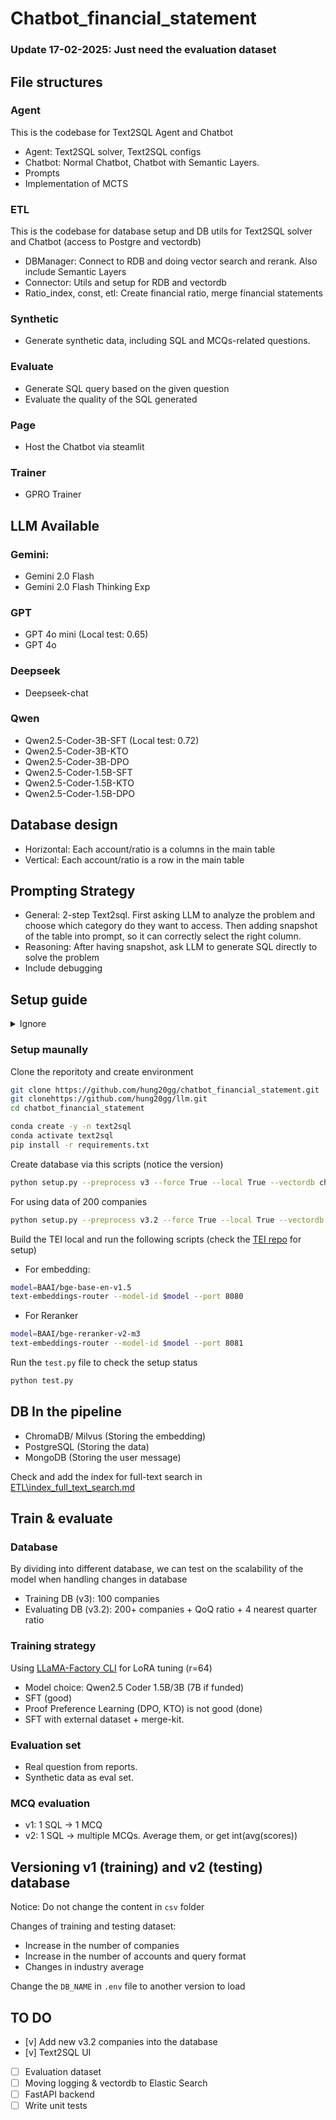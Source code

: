 # Chatbot_financial_statement

### Update 17-02-2025: Just need the evaluation dataset

## File structures

### Agent

This is the codebase for Text2SQL Agent and Chatbot

- Agent: Text2SQL solver, Text2SQL configs
- Chatbot: Normal Chatbot, Chatbot with Semantic Layers.
- Prompts
- Implementation of MCTS

### ETL

This is the codebase for database setup and DB utils for Text2SQL solver and Chatbot (access to Postgre and vectordb) 

- DBManager: Connect to RDB and doing vector search and rerank. Also include Semantic Layers
- Connector: Utils and setup for RDB and vectordb
- Ratio_index, const, etl: Create financial ratio, merge financial statements

### Synthetic

- Generate synthetic data, including SQL and MCQs-related questions.

### Evaluate

- Generate SQL query based on the given question
- Evaluate the quality of the SQL generated

### Page

- Host the Chatbot via steamlit

### Trainer

- GPRO Trainer

## LLM Available

### Gemini:

- Gemini 2.0 Flash
- Gemini 2.0 Flash Thinking Exp

### GPT

- GPT 4o mini (Local test: 0.65)
- GPT 4o

### Deepseek

- Deepseek-chat

### Qwen

- Qwen2.5-Coder-3B-SFT (Local test: 0.72)
- Qwen2.5-Coder-3B-KTO
- Qwen2.5-Coder-3B-DPO
- Qwen2.5-Coder-1.5B-SFT
- Qwen2.5-Coder-1.5B-KTO
- Qwen2.5-Coder-1.5B-DPO

## Database design

- Horizontal: Each account/ratio is a columns in the main table
- Vertical: Each account/ratio is a row in the main table


## Prompting Strategy
- General: 2-step Text2sql. First asking LLM to analyze the problem and choose which category do they want to access. Then adding snapshot of the table into prompt, so it can correctly select the right column.
- Reasoning: After having snapshot, ask LLM to generate SQL directly to solve the problem
- Include debugging

## Setup guide
<details>
<summary>Ignore</summary>
- Make `run.sh` file executable
```bash
chmod +x run.sh
```

- For CPU (Using OpenAI Embedding)
```bash
./run.sh --openai True
```

- For GPU (Self-hosted Embedding Server)
```bash
./run.sh local-embedding --local True
```
- For GPU, Including Reranker 
```bash
./run.sh local-server --local True 
```
</details>

### Setup maunally

Clone the reporitoty and create environment

```bash
git clone https://github.com/hung20gg/chatbot_financial_statement.git
git clonehttps://github.com/hung20gg/llm.git
cd chatbot_financial_statement

conda create -y -n text2sql
conda activate text2sql
pip install -r requirements.txt
```

Create database via this scripts (notice the version)

```bash
python setup.py --preprocess v3 --force True --local True --vectordb chromadb
```

For using data of 200 companies
```bash
python setup.py --preprocess v3.2 --force True --local True --vectordb chromadb
```

Build the TEI local and run the following scripts (check the [TEI repo](https://github.com/huggingface/text-embeddings-inference) for setup)

- For embedding:
```bash
model=BAAI/bge-base-en-v1.5
text-embeddings-router --model-id $model --port 8080
```

- For Reranker
```bash
model=BAAI/bge-reranker-v2-m3
text-embeddings-router --model-id $model --port 8081
```

Run the `test.py` file to check the setup status
```bash
python test.py
```

## DB In the pipeline
- ChromaDB/ Milvus (Storing the embedding)
- PostgreSQL (Storing the data)
- MongoDB (Storing the user message)



Check and add the index for full-text search in [ETL\index_full_text_search.md](ETL\index_full_text_search.md)

## Train & evaluate

### Database

By dividing into different database, we can test on the scalability of the model when handling changes in database

- Training DB (v3): 100 companies
- Evaluating DB (v3.2): 200+ companies + QoQ ratio + 4 nearest quarter ratio

### Training strategy
Using [LLaMA-Factory CLI](https://github.com/hiyouga/LLaMA-Factory) for LoRA tuning (r=64)
- Model choice: Qwen2.5 Coder 1.5B/3B (7B if funded)
- SFT (good)
- Proof Preference Learning (DPO, KTO) is not good  (done)
- SFT with external dataset + merge-kit.

### Evaluation set

- Real question from reports.
- Synthetic data as eval set.

### MCQ evaluation

- v1: 1 SQL → 1 MCQ
- v2: 1 SQL → multiple MCQs. Average them, or get int(avg(scores))

## Versioning v1 (training) and v2 (testing) database

Notice: Do not change the content in `csv` folder

Changes of training and testing dataset:

- Increase in the number of companies
- Increase in the number of accounts and query format
- Changes in industry average

Change the `DB_NAME` in `.env` file to another version to load

## TO DO
- [v] Add new v3.2 companies into the database
- [v] Text2SQL UI
- [ ] Evaluation dataset
- [ ] Moving logging & vectordb to Elastic Search 
- [ ] FastAPI backend 
- [ ] Write unit tests  